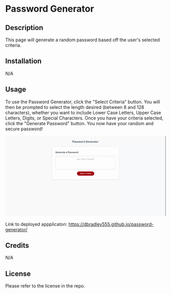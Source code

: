 # Password Generator

## Description

This page will generate a random password based off the user's selected criteria.

## Installation

N/A

## Usage

To use the Password Generator, click the "Select Criteria" button. You will then be prompted to select the length desired (between 8 and 128 characters), whether you want to include Lower Case Letters, Upper Case Letters, Digits, or Special Characters. Once you have your criteria selected, click the "Generate Password" button. You now have your random and secure password!

![Preview](./assets/Password%20Generator.gif)

Link to deployed appplicaton: https://dbradley555.github.io/password-generator/

## Credits

N/A

## License

Please refer to the license in the repo.

